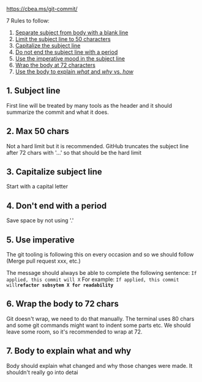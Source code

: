 https://cbea.ms/git-commit/

7 Rules to follow:
1. [Separate subject from body with a blank line](https://cbea.ms/git-commit/#separate)
2. [Limit the subject line to 50 characters](https://cbea.ms/git-commit/#limit-50)
3. [Capitalize the subject line](https://cbea.ms/git-commit/#capitalize)
4. [Do not end the subject line with a period](https://cbea.ms/git-commit/#end)
5. [Use the imperative mood in the subject line](https://cbea.ms/git-commit/#imperative)
6. [Wrap the body at 72 characters](https://cbea.ms/git-commit/#wrap-72)
7. [Use the body to explain _what_ and _why_ vs. _how_](https://cbea.ms/git-commit/#why-not-how)

## 1. Subject line
First line will be treated by many tools as the header and it should summarize the commit and what it does.

## 2. Max 50 chars
Not a hard limit but it is recommended. GitHub truncates the subject line after 72 chars with '...' so that should be the hard limit

## 3. Capitalize subject line
Start with a capital letter

## 4. Don't end with a period
Save space by not using '.'

## 5. Use imperative
The git tooling is following this on every occasion and so we should follow (Merge pull request xxx, etc.)

The message should always be able to complete the following sentence:
`If applied, this commit will X`
For example:
`If applied, this commit will`**`refactor subsytem X for readability`**

## 6. Wrap the body to 72 chars
Git doesn't wrap, we need to do that manually. The terminal uses 80 chars and some git commands might want to indent some parts etc. We should leave some room, so it's recommended to wrap at 72.

## 7. Body to explain what and why
Body should explain what changed and why those changes were made. It shouldn't really go into detai
